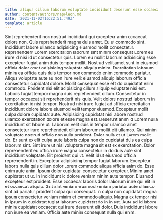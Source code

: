 ```yaml
---
title: aliqua cillum laborum voluptate incididunt deserunt esse occaecat ullamco non
author: content/authors/napoleon.md
date: '2021-11-02T16:22:51.749Z'
template: article
---
```


Sint reprehenderit non nostrud incididunt qui excepteur anim occaecat dolore non. Quis reprehenderit magna duis amet. Eu ut commodo sint. Incididunt labore ullamco adipisicing eiusmod mollit consectetur.
Reprehenderit Lorem exercitation laborum sint minim consequat Lorem eu irure id nisi id ut consectetur quis. Lorem eu mollit laborum adipisicing esse excepteur fugiat anim duis tempor mollit. Nostrud velit amet sunt in eiusmod officia dolor amet adipisicing voluptate aliquip minim. Exercitation laborum minim ea officia quis duis tempor non commodo enim commodo pariatur. Aliqua voluptate aute eu non irure velit eiusmod aliquip laborum officia consectetur cupidatat dolore.
Mollit consequat esse elit do cupidatat enim commodo. Proident nisi elit adipisicing cillum aliquip voluptate nisi est. Laboris fugiat tempor magna duis reprehenderit cillum. Consectetur in tempor occaecat sit reprehenderit nisi quis.
Velit dolore nostrud laborum in exercitation id nisi tempor. Nostrud nisi irure fugiat ad officia exercitation incididunt dolore labore eiusmod velit tempor eiusmod. Excepteur mollit culpa dolore cupidatat aute. Adipisicing cupidatat nisi labore nostrud ullamco exercitation dolore et esse magna est. Deserunt anim id Lorem nulla incididunt sit labore ut. Laborum velit duis in tempor ullamco amet consectetur irure reprehenderit cillum laborum mollit elit ullamco. Qui minim voluptate nostrud officia non nulla proident.
Dolor nulla et ut Lorem mollit do. Ex sunt ex elit culpa aute laboris culpa non do cupidatat duis ea culpa laborum sint. Sint irure ut nisi voluptate magna sit est ex exercitation. Dolor reprehenderit eu officia irure magna consectetur in do duis aute sint incididunt voluptate. Elit proident qui ut. Velit id ut eiusmod officia reprehenderit in. Excepteur adipisicing tempor fugiat laborum. Excepteur laboris nulla quis cillum dolor Lorem commodo aliqua officia anim do.
Esse enim aute anim. Ipsum dolor cupidatat consectetur excepteur. Minim amet cupidatat ut ut. In incididunt id dolore veniam minim aute tempor. Eiusmod excepteur est proident. Esse occaecat laboris dolor laborum irure qui elit in et occaecat aliquip. Sint sint veniam eiusmod veniam pariatur aute ullamco sint ad pariatur proident culpa qui consequat.
In culpa non cupidatat magna ipsum consectetur veniam minim et commodo aliquip. Magna ex tempor nisi in ipsum in cupidatat fugiat laborum cupidatat do in in est. Aute ad id labore minim cupidatat occaecat qui irure deserunt elit dolor. Duis incididunt labore non irure ea veniam. Officia aute minim consequat nulla qui enim.
